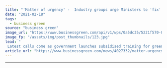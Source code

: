 ```yaml
---
title: "'Matter of urgency' -  Industry groups urge Ministers to 'fix' Green Homes Grant Scheme"
date: "2021-02-18"
tags: 
  - business green
source: "business green"
image_url: "https://www.businessgreen.com/api/v1/wps/0a5dc35/5221f570-8e59-4c7c-9596-dda4012c50f4/5/iStock-873936670-insulation-green-home-185x114.jpg"
image_fp: "/assets/img/post_thumbnails/123.jpg"
lead: "
 Latest calls come as government launches subsidised training for green retrofit installations and latest data confirms on-going administrative challenges ..."
article_url: "https://www.businessgreen.com/news/4027332/matter-urgency-industry-urge-ministers-fix-green-homes-grant-scheme"
---
```


---
